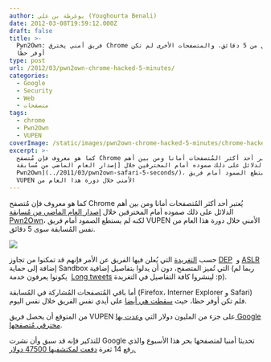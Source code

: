 ```yaml
---
author: يوغرطة بن علي (Youghourta Benali)
date: 2012-03-08T19:59:12.000Z
draft: false
title: >-
  Pwn2Own: فريق أمني يخترق Chrome خلال أقل من 5 دقائق، والمتصفحات الأخرى لم تكن
  أوفر حظًا
type: post
url: /2012/03/pwn2own-chrome-hacked-5-minutes/
categories:
  - Google
  - Security
  - Web
  - متصفحات
tags:
  - chrome
  - Pwn2Own
  - VUPEN
coverImage: /static/images/pwn2own-chrome-hacked-5-minutes/chrome-hacked-Pwn2Own.jpg
excerpt: >-
  كما هو معروف فإن مُتصفح Chrome يُعتبر أحد أكثر المُتصفحات أمانا ومن بين أهم
  الدلائل على ذلك صموده أمام المخترقين خلال [إصدار العام الماضي من مُسابقة
  Pwn2Own](../2011/03/pwn2own-safari-5-seconds/)، لكنه لم يستطع الصمود أمام فريق
  VUPEN الأمني خلال دورة هذا العام من
---
```

كما هو معروف فإن مُتصفح Chrome يُعتبر أحد أكثر المُتصفحات أمانا ومن بين أهم الدلائل على ذلك صموده أمام المخترقين خلال [إصدار العام الماضي من مُسابقة Pwn2Own](../2011/03/pwn2own-safari-5-seconds/)، لكنه لم يستطع الصمود أمام فريق VUPEN الأمني خلال دورة هذا العام من نفس المُسابقة سوى 5 دقائق.

![](/static/images/pwn2own-chrome-hacked-5-minutes/chrome-hacked-Pwn2Own.jpg)

حسب [التغريدة](https://twitter.com/#%21/VUPEN/status/177518987972849664) التي يُعلن فيها الفريق عن الأمر فإنهم قد تمكنوا من تجاوز [DEP](http://en.wikipedia.org/wiki/Data_Execution_Prevention)  و [ASLR](http://en.wikipedia.org/wiki/Address_space_layout_randomization) إضافة إلى حماية Sandbox التي تُميز المتصفح، دون أن يدلوا بتفاصيل إضافية (ربما لم يكونوا يعرفون خدمة  [Long tweets](http://long-tweets.com/) لينشروا كافة التفاصيل في التغريدة :p).

أما باقي المُتصفحات المُشاركة في المُسابقة (Firefox، Interner Explorer و Safari) فلم تكن أوفر حظا، حيث [سقطت هي أيضا](https://twitter.com/#%21/VUPEN/status/177576000761237505) على أيدي نفس الفريق خلال نفس اليوم.

من المتوقع أن يحصل فريق VUPEN على جزء من المليون دولار التي [وعدت بها Google مخترقي مُتصفحها](http://blog.chromium.org/2012/02/pwnium-rewards-for-exploits.html).

للتذكير فإنه قد سبق وأن نشرت Google تحديثا أمنيا لمتصفحها بحر هذا الأسبوع والذي رقع 14 ثغرة [دفعت لمكتشفيها 47500 دولار.](../2012/03/google-patches-14-chrome-bugs-pays-record-47k/)
